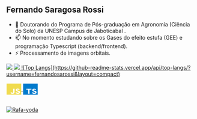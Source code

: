 ## Fernando Saragosa Rossi

- 🔭 Doutorando do Programa de Pós-graduação em Agronomia (Ciência do Solo) da UNESP Campus de Jaboticabal .
- 📫 No momento estudando sobre os Gases do efeito estufa (GEE) e programação Typescript (backend/frontend).
- ⚡ Processamento de imagens orbitais.

<div>
  <a href="https://github.com/fernandosarossi">
  <img height="180em" src="https://github-readme-stats.vercel.app/api?username=fernandosarossi&show_icons=true&theme=dracula&include_all_commits=true&count_private=true"/>
  <img height="180em" src="https://github-readme-stats.vercel.app/api/top-langs/?username=fernandosarossi&layout=compact&langs_count=7&theme=dracula"/>
  ![Top Langs](https://github-readme-stats.vercel.app/api/top-langs/?username=fernandosarossi&layout=compact)
</div>
  <div style="display: inline_block"><br>
  <img align="center" alt="Rafa-Js" height="30" width="40" src="https://raw.githubusercontent.com/devicons/devicon/master/icons/javascript/javascript-plain.svg">
  <img align="center" alt="Rafa-Ts" height="30" width="40" src="https://raw.githubusercontent.com/devicons/devicon/master/icons/typescript/typescript-plain.svg">
</div>

##
  
<div>
  <img align="center" alt="Rafa-yoda" src="https://media.giphy.com/media/xULW8l2gXuRPmsQe8U/giphy.gif">
</div>
